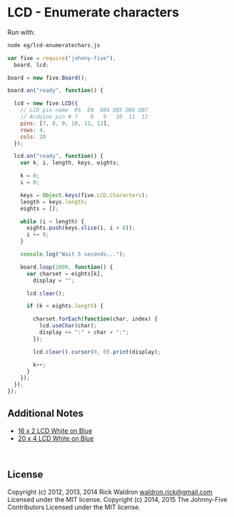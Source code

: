 <!--remove-start-->

# LCD - Enumerate characters





Run with:
```bash
node eg/lcd-enumeratechars.js
```

<!--remove-end-->

```javascript
var five = require("johnny-five"),
  board, lcd;

board = new five.Board();

board.on("ready", function() {

  lcd = new five.LCD({
    // LCD pin name  RS  EN  DB4 DB5 DB6 DB7
    // Arduino pin # 7    8   9   10  11  12
    pins: [7, 8, 9, 10, 11, 12],
    rows: 4,
    cols: 20
  });

  lcd.on("ready", function() {
    var k, i, length, keys, eights;

    k = 0;
    i = 0;

    keys = Object.keys(five.LCD.Characters);
    length = keys.length;
    eights = [];

    while (i < length) {
      eights.push(keys.slice(i, i + 8));
      i += 8;
    }

    console.log("Wait 5 seconds...");

    board.loop(2000, function() {
      var charset = eights[k],
        display = "";

      lcd.clear();

      if (k < eights.length) {

        charset.forEach(function(char, index) {
          lcd.useChar(char);
          display += ":" + char + ":";
        });

        lcd.clear().cursor(0, 0).print(display);

        k++;
      }
    });
  });
});


```








## Additional Notes
- [16 x 2 LCD White on Blue](http://www.hacktronics.com/LCDs/16-x-2-LCD-White-on-Blue/flypage.tpl.html)
- [20 x 4 LCD White on Blue](http://www.hacktronics.com/LCDs/20-x-4-LCD-White-on-Blue/flypage.tpl.html)

&nbsp;

<!--remove-start-->

## License
Copyright (c) 2012, 2013, 2014 Rick Waldron <waldron.rick@gmail.com>
Licensed under the MIT license.
Copyright (c) 2014, 2015 The Johnny-Five Contributors
Licensed under the MIT license.

<!--remove-end-->
